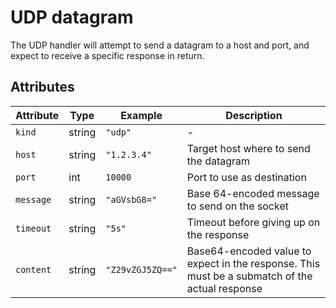 # UDP datagram

The UDP handler will attempt to send a datagram to a host and port, and expect to receive a specific response in return.

## Attributes

| Attribute | Type   | Example          | Description                                                                                    |
| --------- | ------ | ---------------- | ---------------------------------------------------------------------------------------------- |
| `kind`    | string | `"udp"`          | -                                                                                              |
| `host`    | string | `"1.2.3.4"`      | Target host where to send the datagram                                                         |
| `port`    | int    | `10000`          | Port to use as destination                                                                     |
| `message` | string | `"aGVsbG8="`     | Base 64-encoded message to send on the socket                                                  |
| `timeout` | string | `"5s"`           | Timeout before giving up on the response                                                       |
| `content` | string | `"Z29vZGJ5ZQ=="` | Base64-encoded value to expect in the response. This must be a submatch of the actual response |
